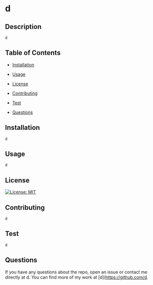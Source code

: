 # d

  ## Description
    d

  ## Table of Contents

  * [Installation](#installation)

  * [Usage](#usage)

  * [License](#license)

  * [Contributing](#contributing)

  * [Test](#test)

  * [Questions](#questions)

  ## Installation
    d

  ## Usage 
    d

  ## License
  [![License: MIT](https://img.shields.io/badge/License-MIT-yellow.svg)](https://opensource.org/licenses/MIT)

  ## Contributing
    d

  ## Test
    d

  ## Questions

  If you have any questions about the repo, open an issue or contact me directly at d. You can find more of my work at [d](https://github.com/d.

